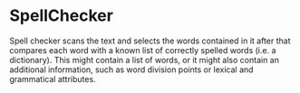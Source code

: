 # SpellChecker 
Spell checker scans the text and selects the words contained in it after that compares each word with a known list of correctly spelled words (i.e. a dictionary). This might contain a list of words, or it might also contain an additional information, such as word division points or lexical and grammatical attributes.
